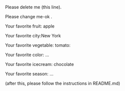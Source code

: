 Please delete me (this line).

Please change me-ok .

Your favorite fruit: apple

Your favorite city:New York 

Your favorite vegetable: tomato: 

Your favorite color: ...

Your favorite icecream: chocolate

Your favorite season: ...

(after this, please follow the instructions in README.md)


